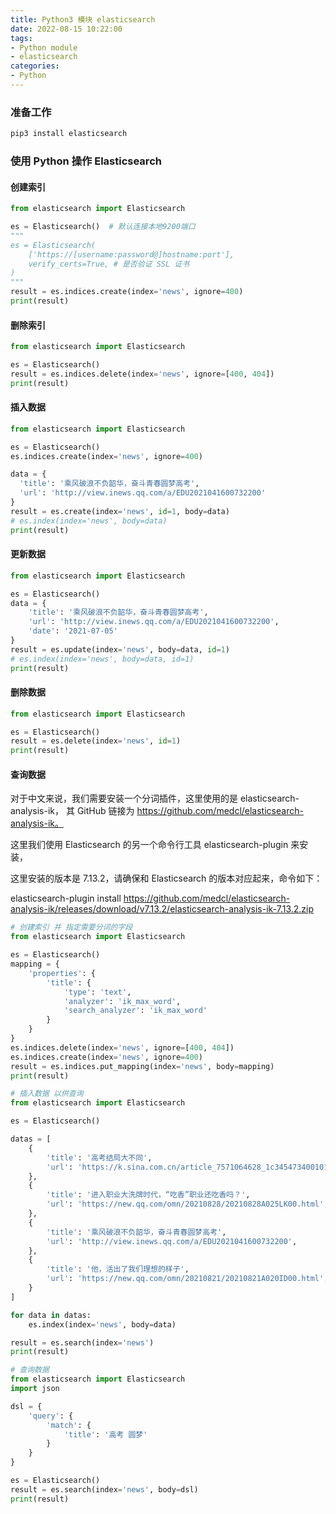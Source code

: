 ```yaml
---
title: Python3 模块 elasticsearch
date: 2022-08-15 10:22:00
tags:
- Python module
- elasticsearch
categories:
- Python
---
```



### 准备工作

```bash
pip3 install elasticsearch
```


### 使用 Python 操作 Elasticsearch


#### 创建索引

```python
from elasticsearch import Elasticsearch

es = Elasticsearch()  # 默认连接本地9200端口
"""
es = Elasticsearch(
    ['https://[username:password@]hostname:port'],
    verify_certs=True, # 是否验证 SSL 证书
)
"""
result = es.indices.create(index='news', ignore=400)
print(result)

```

#### 删除索引

```python
from elasticsearch import Elasticsearch

es = Elasticsearch()
result = es.indices.delete(index='news', ignore=[400, 404])
print(result)
```


#### 插入数据

```python
from elasticsearch import Elasticsearch

es = Elasticsearch()
es.indices.create(index='news', ignore=400)

data = {
  'title': '乘风破浪不负韶华，奋斗青春圆梦高考',
  'url': 'http://view.inews.qq.com/a/EDU2021041600732200'
}
result = es.create(index='news', id=1, body=data)
# es.index(index='news', body=data)
print(result)
```

#### 更新数据

```python
from elasticsearch import Elasticsearch

es = Elasticsearch()
data = {
    'title': '乘风破浪不负韶华，奋斗青春圆梦高考',
    'url': 'http://view.inews.qq.com/a/EDU2021041600732200',
    'date': '2021-07-05'
}
result = es.update(index='news', body=data, id=1)
# es.index(index='news', body=data, id=1)
print(result)
```

#### 删除数据

```python
from elasticsearch import Elasticsearch

es = Elasticsearch()
result = es.delete(index='news', id=1)
print(result)
```


#### 查询数据

对于中文来说，我们需要安装一个分词插件，这里使用的是 elasticsearch-analysis-ik，
其 GitHub 链接为 https://github.com/medcl/elasticsearch-analysis-ik。

这里我们使用 Elasticsearch 的另一个命令行工具 elasticsearch-plugin 来安装，

这里安装的版本是 7.13.2，请确保和 Elasticsearch 的版本对应起来，命令如下：

elasticsearch-plugin install https://github.com/medcl/elasticsearch-analysis-ik/releases/download/v7.13.2/elasticsearch-analysis-ik-7.13.2.zip



```python
# 创建索引 并 指定需要分词的字段
from elasticsearch import Elasticsearch

es = Elasticsearch()
mapping = {
    'properties': {
        'title': {
            'type': 'text',
            'analyzer': 'ik_max_word',
            'search_analyzer': 'ik_max_word'
        }
    }
}
es.indices.delete(index='news', ignore=[400, 404])
es.indices.create(index='news', ignore=400)
result = es.indices.put_mapping(index='news', body=mapping)
print(result)
```




```python
# 插入数据 以供查询
from elasticsearch import Elasticsearch

es = Elasticsearch()

datas = [
    {
        'title': '高考结局大不同',
        'url': 'https://k.sina.com.cn/article_7571064628_1c3454734001011lz9.html',
    },
    {
        'title': '进入职业大洗牌时代，“吃香”职业还吃香吗？',
        'url': 'https://new.qq.com/omn/20210828/20210828A025LK00.html',
    },
    {
        'title': '乘风破浪不负韶华，奋斗青春圆梦高考',
        'url': 'http://view.inews.qq.com/a/EDU2021041600732200',
    },
    {
        'title': '他，活出了我们理想的样子',
        'url': 'https://new.qq.com/omn/20210821/20210821A020ID00.html',
    }
]

for data in datas:
    es.index(index='news', body=data)

result = es.search(index='news')
print(result)
```

```python
# 查询数据
from elasticsearch import Elasticsearch
import json

dsl = {
    'query': {
        'match': {
            'title': '高考 圆梦'
        }
    }
}

es = Elasticsearch()
result = es.search(index='news', body=dsl)
print(result)
```